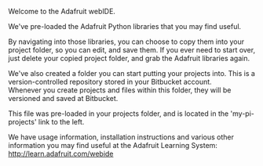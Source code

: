 Welcome to the Adafruit webIDE.

We've pre-loaded the Adafruit Python libraries that you may find useful.  

By navigating into those libraries, you can choose to copy them into your 
project folder, so you can edit, and save them.  If you ever need to start 
over, just delete your copied project folder, and grab the 
Adafruit libraries again.

We've also created a folder you can start putting your projects into.  This 
is a version-controlled repository stored in your Bitbucket account.  
Whenever you create projects and files within this folder, they will be 
versioned and saved at Bitbucket.

This file was pre-loaded in your projects folder, and is located in the 
'my-pi-projects' link to the left.

We have usage information, installation instructions and various
other information you may find useful at the Adafruit Learning System: 
http://learn.adafruit.com/webide
